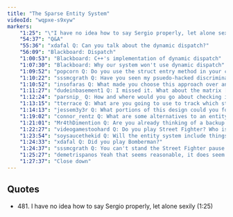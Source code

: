 ```yaml
---
title: "The Sparse Entity System"
videoId: "wqpxe-s9xyw"
markers:
    "1:25": "\"I have no idea how to say Sergio properly, let alone sexily\" (!quote 481)"
    "54:37": "Q&A"
    "55:36": "xdafal Q: Can you talk about the dynamic dispatch?"
    "56:09": "Blackboard: Dispatch"
    "1:00:53": "Blackboard: C++'s implementation of dynamic dispatch"
    "1:07:30": "Blackboard: Why our system won't use dynamic dispatch"
    "1:09:52": "popcorn Q: Do you use the struct entry method in your current game?"
    "1:10:22": "sssmcgrath Q: Have you seen my psuedo-hacked discriminated union inheritance system that I use in my game on stream? It's pretty cool"
    "1:10:52": "insofaras Q: What made you choose this approach over an AoS style + storing indices of each separate component in the main entity struct?"
    "1:11:27": "dudeinbasement1 Q: I missed it. What about the matrix [i,j]? I was confused there"
    "1:12:24": "parsnip_ Q: How and where would you go about checking if a property existed on your 'mega-struct' whenever you want to do your operations? Would they all be null pointers if undefined?"
    "1:13:15": "tterrace Q: What are you going to use to track which struct members have been touched / set back to null?"
    "1:14:13": "jessem3y3r Q: What portions of this design could you foresee causing perf issues?"
    "1:19:02": "connor_rentz Q: What are some alternatives to an entity system?"
    "1:21:01": "Mr4thDimention Q: Are you already thinking of a backup plan for the entities and how you would transition to that system if you had to?"
    "1:22:27": "videogamestoohard Q: Do you play Street Fighter? Who is your favorite character?"
    "1:23:54": "soysaucethekid Q: Will the entity system include things such as particle effects?"
    "1:24:33": "xdafal Q: Did you play Bomberman?"
    "1:24:37": "sssmcgrath Q: You can't stand the Street Fighter pause but you liked the Mortal Kombat rotoscope?"
    "1:25:27": "demetrispanos Yeah that seems reasonable, it does seem unlikely that you'd get 300 entities needing 60FPS simulation except, as you say, bullet hell with bullets-as-entities rather than being their own optimized thing"
    "1:27:37": "Close down"
---
```


## Quotes

* 481\. I have no idea how to say Sergio properly, let alone sexily (1:25)
